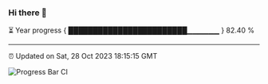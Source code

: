 ### Hi there 👋

⏳ Year progress { ████████████████████████▁▁▁▁▁▁ } 82.40 %

---

⏰ Updated on Sat, 28 Oct 2023 18:15:15 GMT

![Progress Bar CI](https://github.com/liununu/liununu/workflows/Progress%20Bar%20CI/badge.svg)
